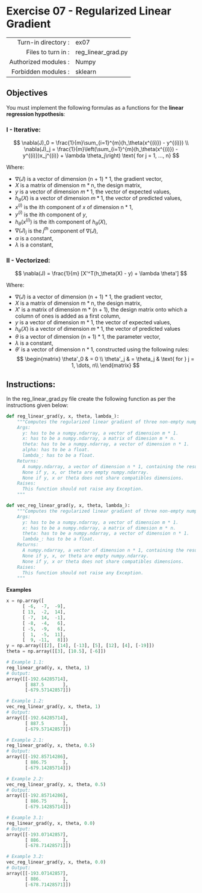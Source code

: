 # Exercise 07 - Regularized Linear Gradient

|                         |                    |
| -----------------------:| ------------------ |
|   Turn-in directory :   |  ex07              |
|   Files to turn in :    |  reg_linear_grad.py|
|   Authorized modules :  |  Numpy             |
|   Forbidden modules :   |  sklearn           |

## Objectives 
You must implement the following formulas as a functions for the **linear regression hypothesis**:

### I - Iterative:
$$
\nabla(J)_0 = \frac{1}{m}\sum_{i=1}^{m}(h_\theta(x^{(i)}) - y^{(i)}) \\
\nabla(J)_j = \frac{1}{m}\left(\sum_{i=1}^{m}(h_\theta(x^{(i)}) - y^{(i)})x_j^{(i)} + \lambda \theta_j\right) \text{ for j = 1, ..., n}
$$

Where:  
- $\nabla(J)$ is a vector of dimension (n + 1) * 1, the gradient vector,
- $X$ is a matrix of dimension m * n, the design matrix,
- $y$ is a vector of dimension $m * 1$, the vector of expected values,
- $h_\theta(X)$ is a vector of dimension $m * 1$, the vector of predicted values,
- $x^{(i)}$ is the ith component of $x$ of dimension n * 1,
- $y^{(i)}$ is the ith component of $y$,
- $h_\theta(x^{(i)})$ is the ith component of $h_\theta(X)$,
- $\nabla(J)_j$ is the $j^{th}$ component of $\nabla(J)$,
- $\alpha$ is a constant,
- $\lambda$ is a constant,

### II - Vectorized:
$$
\nabla(J) = \frac{1}{m} [X'^T(h_\theta(X) - y) + \lambda \theta']
$$  

Where:  
- $\nabla(J)$ is a vector of dimension (n + 1) * 1, the gradient vector,
- $X$ is a matrix of dimension m * n, the design matrix,
- $X'$ is a matrix of dimension m * (n + 1), the design matrix onto which a column of ones is added as a first column,
- $y$ is a vector of dimension m * 1, the vector of expected values,
- $h_\theta(X)$ is a vector of dimension $m * 1$, the vector of predicted values  
- $\theta$ is a vector of dimension (n + 1) * 1, the parameter vector,
- $\lambda$ is a constant,
- $\theta'$ is a vector of dimension n * 1, constructed using the following rules: 
$$
\begin{matrix}
\theta'_0 & =  0 \\
\theta'_j & =  \theta_j & \text{ for } j = 1, \dots, n\\    
\end{matrix}
$$


## Instructions:
In the reg_linear_grad.py file create the following function as per the instructions given below:
```python
def reg_linear_grad(y, x, theta, lambda_):
    """Computes the regularized linear gradient of three non-empty numpy.ndarray, with two for-loop. The three arrays must have compatible dimensions.
    Args:
      y: has to be a numpy.ndarray, a vector of dimension m * 1.
      x: has to be a numpy.ndarray, a matrix of dimesion m * n.
      theta: has to be a numpy.ndarray, a vector of dimension n * 1.
      alpha: has to be a float.
      lambda_: has to be a float.
    Returns:
      A numpy.ndarray, a vector of dimension n * 1, containing the results of the formula for all j.
      None if y, x, or theta are empty numpy.ndarray.
      None if y, x or theta does not share compatibles dimensions.
    Raises:
      This function should not raise any Exception.
    """

def vec_reg_linear_grad(y, x, theta, lambda_):
    """Computes the regularized linear gradient of three non-empty numpy.ndarray, without any for-loop. The three arrays must have compatible dimensions.
    Args:
      y: has to be a numpy.ndarray, a vector of dimension m * 1.
      x: has to be a numpy.ndarray, a matrix of dimesion m * n.
      theta: has to be a numpy.ndarray, a vector of dimension n * 1.
      lambda_: has to be a float.
    Returns:
      A numpy.ndarray, a vector of dimension n * 1, containing the results of the formula for all j.
      None if y, x, or theta are empty numpy.ndarray.
      None if y, x or theta does not share compatibles dimensions.
    Raises:
      This function should not raise any Exception.
    """
```

**Examples**
```python
x = np.array([
      [ -6,  -7,  -9],
      [ 13,  -2,  14],
      [ -7,  14,  -1],
      [ -8,  -4,   6],
      [ -5,  -9,   6],
      [  1,  -5,  11],
      [  9, -11,   8]])
y = np.array([[2], [14], [-13], [5], [12], [4], [-19]])
theta = np.array([[3], [10.5], [-6]])

# Example 1.1:
reg_linear_grad(y, x, theta, 1)
# Output:
array([[-192.64285714],
       [ 887.5       ],
       [-679.57142857]])

# Example 1.2:
vec_reg_linear_grad(y, x, theta, 1)
# Output:
array([[-192.64285714],
       [ 887.5       ],
       [-679.57142857]])

# Example 2.1:
reg_linear_grad(y, x, theta, 0.5)
# Output:
array([[-192.85714286],
       [ 886.75      ],
       [-679.14285714]])

# Example 2.2:
vec_reg_linear_grad(y, x, theta, 0.5)
# Output:
array([[-192.85714286],
       [ 886.75      ],
       [-679.14285714]])

# Example 3.1:
reg_linear_grad(y, x, theta, 0.0)
# Output:
array([[-193.07142857],
       [ 886.        ],
       [-678.71428571]])

# Example 3.2:
vec_reg_linear_grad(y, x, theta, 0.0)
# Output:
array([[-193.07142857],
       [ 886.        ],
       [-678.71428571]])
```
